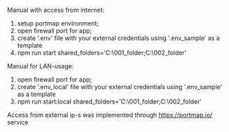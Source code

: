 Manual with access from internet: 
1. setup portmap environment;
2. open firewall port for app;
3. create '.env' file with your external credentials using '.env_sample' as a template
4. npm run start shared_folders='C:\001_folder;C:\002_folder'

Manual for LAN-usage:
1. open firewall port for app;
2. create '.env_local' file with your external credentials using '.env_sample' as a template
3. npm run start:local shared_folders='C:\001_folder;C:\002_folder'

Access from external ip-s was implemented through https://portmap.io/ service
